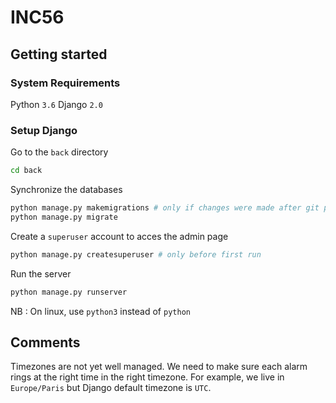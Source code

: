 # INC56

## Getting started

### System Requirements

Python `3.6`
Django `2.0`

### Setup Django

Go to the `back` directory

```sh
cd back
```

Synchronize the databases

```sh
python manage.py makemigrations # only if changes were made after git pull
python manage.py migrate
```

Create a `superuser` account to acces the admin page

```sh
python manage.py createsuperuser # only before first run
```

Run the server

```sh
python manage.py runserver
```

NB :
On linux, use `python3` instead of `python`

## Comments

Timezones are not yet well managed. We need to make sure each alarm rings at the right time in the right timezone.
For example, we live in `Europe/Paris` but Django default timezone is `UTC`.